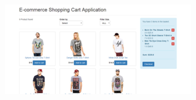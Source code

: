 <p align="center">
  <img src="https://github.com/4bhishekKasam/cart-app/blob/master/carting.PNG"  width="800"/>
 </p>
